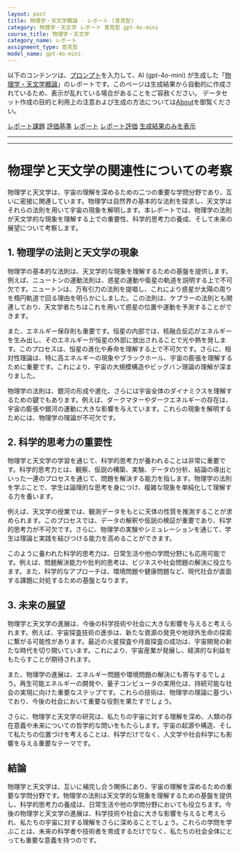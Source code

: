 ```yaml
---
layout: post
title: 物理学・天文学概論 - レポート (意見型)
category: 物理学・天文学 レポート 意見型 gpt-4o-mini
course_title: 物理学・天文学
category_name: レポート
assignment_type: 意見型
model_name: gpt-4o-mini
---
```


以下のコンテンツは、[プロンプト](https://github.com/takedatoshiyuki/synthetic_assignments/tree/main/generated/物理学・天文学/gpt-4o-mini/prompt_レポート-意見型.md)を入力して、AI (gpt-4o-mini) が生成した「[物理学・天文学概論](/contents/物理学・天文学/)」のレポートです。このページは生成結果から自動的に作成されているため、表示が乱れている場合があることをご容赦ください。
データセット作成の目的と利用上の注意および生成の方法については[About](/About)を御覧ください。

[レポート課題](../レポート課題-意見型)
[評価基準](../評価基準-意見型)
[レポート](../レポート-意見型)
[レポート評価](../レポート評価-意見型)
[生成結果のみを表示](https://github.com/takedatoshiyuki/synthetic_assignments/tree/main/generated/物理学・天文学/gpt-4o-mini/レポート-意見型.md)
  

***
***
  
# 物理学と天文学の関連性についての考察

物理学と天文学は、宇宙の理解を深めるための二つの重要な学問分野であり、互いに密接に関連しています。物理学は自然界の基本的な法則を探求し、天文学はそれらの法則を用いて宇宙の現象を解明します。本レポートでは、物理学の法則が天文学的な現象を理解する上での重要性、科学的思考力の養成、そして未来の展望について考察します。

## 1. 物理学の法則と天文学の現象

物理学の基本的な法則は、天文学的な現象を理解するための基盤を提供します。例えば、ニュートンの運動法則は、惑星の運動や衛星の軌道を説明する上で不可欠です。ニュートンは、万有引力の法則を提唱し、これにより惑星が太陽の周りを楕円軌道で回る理由を明らかにしました。この法則は、ケプラーの法則とも関連しており、天文学者たちはこれを用いて惑星の位置や運動を予測することができます。

また、エネルギー保存則も重要です。恒星の内部では、核融合反応がエネルギーを生み出し、そのエネルギーが恒星の外部に放出されることで光や熱を発します。このプロセスは、恒星の進化や寿命を理解する上で不可欠です。さらに、相対性理論は、特に高エネルギーの現象やブラックホール、宇宙の膨張を理解するために重要です。これにより、宇宙の大規模構造やビッグバン理論の理解が深まりました。

物理学の法則は、銀河の形成や進化、さらには宇宙全体のダイナミクスを理解するための鍵でもあります。例えば、ダークマターやダークエネルギーの存在は、宇宙の膨張や銀河の運動に大きな影響を与えています。これらの現象を解明するためには、物理学の理論が不可欠です。

## 2. 科学的思考力の重要性

物理学と天文学の学習を通じて、科学的思考力が養われることは非常に重要です。科学的思考力とは、観察、仮説の構築、実験、データの分析、結論の導出といった一連のプロセスを通じて、問題を解決する能力を指します。物理学の法則を学ぶことで、学生は論理的な思考を身につけ、複雑な現象を単純化して理解する力を養います。

例えば、天文学の授業では、観測データをもとに天体の性質を推測することが求められます。このプロセスでは、データの解釈や仮説の検証が重要であり、科学的思考力が不可欠です。さらに、物理学の実験やシミュレーションを通じて、学生は理論と実践を結びつける能力を高めることができます。

このように養われた科学的思考力は、日常生活や他の学問分野にも応用可能です。例えば、問題解決能力や批判的思考は、ビジネスや社会問題の解決に役立ちます。また、科学的なアプローチは、環境問題や健康問題など、現代社会が直面する課題に対処するための基盤となります。

## 3. 未来の展望

物理学と天文学の進展は、今後の科学技術や社会に大きな影響を与えると考えられます。例えば、宇宙探査技術の進歩は、新たな資源の発見や地球外生命の探索に繋がる可能性があります。最近の火星探査や月面探査の成功は、宇宙開発の新たな時代を切り開いています。これにより、宇宙産業が発展し、経済的な利益をもたらすことが期待されます。

また、物理学の進展は、エネルギー問題や環境問題の解決にも寄与するでしょう。再生可能エネルギーの開発や、量子コンピュータの実用化は、持続可能な社会の実現に向けた重要なステップです。これらの技術は、物理学の理論に基づいており、今後の社会において重要な役割を果たすでしょう。

さらに、物理学と天文学の研究は、私たちの宇宙に対する理解を深め、人類の存在意義や未来についての哲学的な問いをもたらします。宇宙の起源や構造、そして私たちの位置づけを考えることは、科学だけでなく、人文学や社会科学にも影響を与える重要なテーマです。

## 結論

物理学と天文学は、互いに補完し合う関係にあり、宇宙の理解を深めるための重要な学問分野です。物理学の法則は天文学的な現象を理解するための基盤を提供し、科学的思考力の養成は、日常生活や他の学問分野においても役立ちます。今後の物理学と天文学の進展は、科学技術や社会に大きな影響を与えると考えられ、私たちの宇宙に対する理解をさらに深めることでしょう。これらの学問を学ぶことは、未来の科学者や技術者を育成するだけでなく、私たちの社会全体にとっても重要な意義を持つのです。
